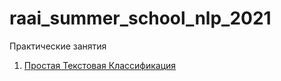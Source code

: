 # raai_summer_school_nlp_2021


Практические занятия
1. [Простая Текстовая Классификация](https://colab.research.google.com/drive/1ejsJbljP2Pf5svPY1Xqyr_Aro6a1BYTt#scrollTo=13WnJGeYkFJQ )